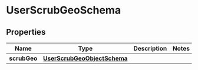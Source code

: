 

# UserScrubGeoSchema


## Properties

| Name | Type | Description | Notes |
|------------ | ------------- | ------------- | -------------|
|**scrubGeo** | [**UserScrubGeoObjectSchema**](UserScrubGeoObjectSchema.md) |  |  |




